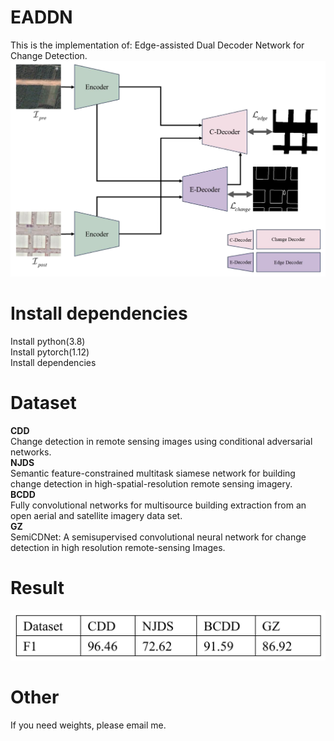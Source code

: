 # EADDN
This is the implementation of: Edge-assisted Dual Decoder Network for Change Detection. <br>
![image](https://github.com/CaoZhijuan-CD/EADDN/blob/main/images/model.png)
# Install dependencies
Install python(3.8) <br>
Install pytorch(1.12) <br>
Install dependencies <br>
# Dataset
**CDD** <br>
Change detection in remote sensing images using conditional adversarial networks. <br>
**NJDS** <br>
Semantic feature-constrained multitask siamese network for building change detection in high-spatial-resolution remote sensing imagery. <br>
**BCDD** <br>
Fully convolutional networks for multisource building extraction from an open aerial and satellite imagery data set. <br>
**GZ** <br>
SemiCDNet: A semisupervised convolutional neural network for change detection in high resolution remote-sensing Images. <br>
# Result
![image](https://github.com/CaoZhijuan-CD/EADDN/blob/main/images/result.png)
# Other
If you need weights, please email me.

